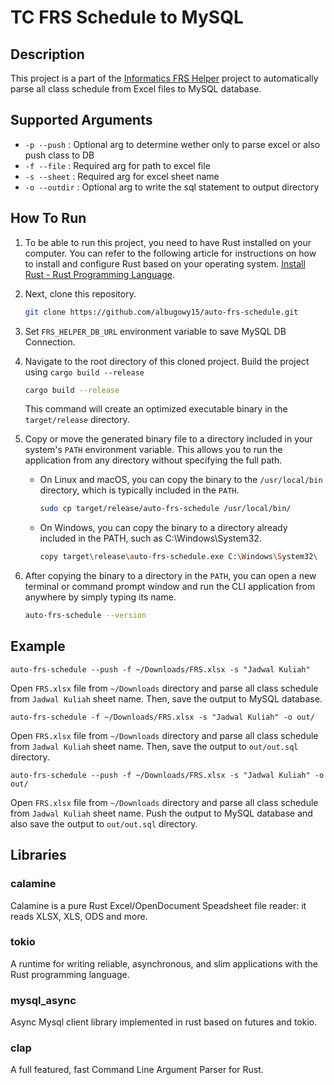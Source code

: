 # TC FRS Schedule to MySQL

## Description
This project is a part of the [Informatics FRS Helper](https://github.com/albugowy15/informatics-frs-helper) project to automatically parse all class schedule from Excel files to MySQL database.

## Supported Arguments
- `-p --push` : Optional arg to determine wether only to parse excel or also push class to DB
- `-f --file` : Required arg for path to excel file
- `-s --sheet` : Required arg for excel sheet name
- `-o --outdir` : Optional arg to write the sql statement to output directory

## How To Run

1. To be able to run this project, you need to have Rust installed on your computer. You can refer to the following article for instructions on how to install and configure Rust based on your operating system. [Install Rust - Rust Programming Language](https://www.rust-lang.org/tools/install).

2. Next, clone this repository.

    ```bash
    git clone https://github.com/albugowy15/auto-frs-schedule.git
    ```

3. Set `FRS_HELPER_DB_URL` environment variable to save MySQL DB Connection.

3. Navigate to the root directory of this cloned project. Build the project using `cargo build --release`

    ```bash
    cargo build --release
    ```

    This command will create an optimized executable binary in the `target/release` directory.

4. Copy or move the generated binary file to a directory included in your system's `PATH` environment variable. This allows you to run the application from any directory without specifying the full path.
    - On Linux and macOS, you can copy the binary to the `/usr/local/bin` directory, which is typically included in the `PATH`.
        ```bash
        sudo cp target/release/auto-frs-schedule /usr/local/bin/
        ```
    - On Windows, you can copy the binary to a directory already included in the PATH, such as C:\Windows\System32.
        ```bash
        copy target\release\auto-frs-schedule.exe C:\Windows\System32\
        ```

5. After copying the binary to a directory in the `PATH`, you can open a new terminal or command prompt window and run the CLI application from anywhere by simply typing its name.

    ```bash
    auto-frs-schedule --version
    ```

## Example
```
auto-frs-schedule --push -f ~/Downloads/FRS.xlsx -s "Jadwal Kuliah"
```
Open `FRS.xlsx` file from `~/Downloads` directory and parse all class schedule from `Jadwal Kuliah` sheet name. Then, save the output to MySQL database.


```
auto-frs-schedule -f ~/Downloads/FRS.xlsx -s "Jadwal Kuliah" -o out/
```
Open `FRS.xlsx` file from `~/Downloads` directory and parse all class schedule from `Jadwal Kuliah` sheet name. Then, save the output to `out/out.sql` directory.

```
auto-frs-schedule --push -f ~/Downloads/FRS.xlsx -s "Jadwal Kuliah" -o out/
```
Open `FRS.xlsx` file from `~/Downloads` directory and parse all class schedule from `Jadwal Kuliah` sheet name. Push the output to MySQL database and also save the output to `out/out.sql` directory.

## Libraries
### calamine
Calamine is a pure Rust Excel/OpenDocument Speadsheet file reader: it reads XLSX, XLS, ODS and more.
### tokio
A runtime for writing reliable, asynchronous, and slim applications with the Rust programming language.
### mysql_async
Async Mysql client library implemented in rust based on futures and tokio.
### clap
A full featured, fast Command Line Argument Parser for Rust.
